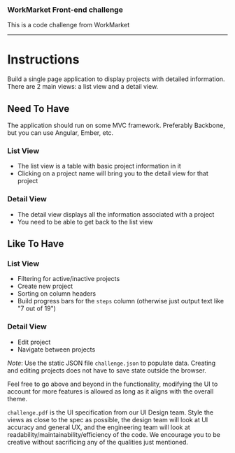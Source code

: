 ### WorkMarket Front-end challenge
This is a code challenge from WorkMarket

----

# Instructions
Build a single page application to display projects with detailed information. There are 2 main views: a list view and a detail view.

## Need To Have
The application should run on some MVC framework. Preferably Backbone, but you can use Angular, Ember, etc.

### List View
- The list view is a table with basic project information in it
- Clicking on a project name will bring you to the detail view for that project

### Detail View
- The detail view displays all the information associated with a project
- You need to be able to get back to the list view

## Like To Have
### List View
- Filtering for active/inactive projects
- Create new project
- Sorting on column headers
- Build progress bars for the `steps` column (otherwise just output text like "7 out of 19")

### Detail View
- Edit project
- Navigate between projects

*Note*: Use the static JSON file `challenge.json` to populate data. Creating and editing projects does not have to save state outside the browser.

Feel free to go above and beyond in the functionality, modifying the UI to account for more features is allowed as long as it aligns with the overall theme.

`challenge.pdf` is the UI specification from our UI Design team. Style the views as close to the spec as possible, the design team will look at UI accuracy and general UX, and the engineering team will look at readability/maintainability/efficiency of the code. We encourage you to be creative without sacrificing any of the qualities just mentioned.
